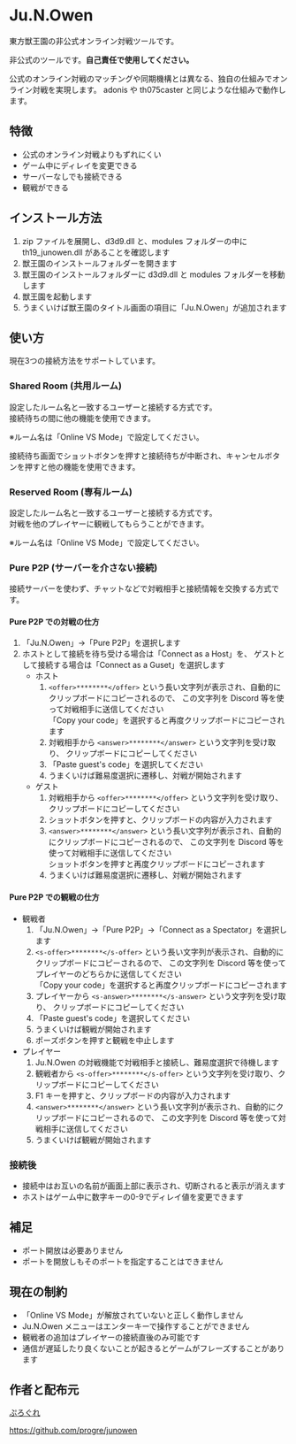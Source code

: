 # Ju.N.Owen

東方獣王園の非公式オンライン対戦ツールです。

非公式のツールです。**自己責任で使用してください。**

公式のオンライン対戦のマッチングや同期機構とは異なる、独自の仕組みでオンライン対戦を実現します。
adonis や th075caster と同じような仕組みで動作します。

## 特徴

- 公式のオンライン対戦よりもずれにくい
- ゲーム中にディレイを変更できる
- サーバーなしでも接続できる
- 観戦ができる

## インストール方法

1. zip ファイルを展開し、d3d9.dll と、modules フォルダーの中に th19_junowen.dll があることを確認します
2. 獣王園のインストールフォルダーを開きます
3. 獣王園のインストールフォルダーに d3d9.dll と modules フォルダーを移動します
4. 獣王園を起動します
5. うまくいけば獣王園のタイトル画面の項目に「Ju.N.Owen」が追加されます

## 使い方

現在3つの接続方法をサポートしています。

### Shared Room (共用ルーム)

設定したルーム名と一致するユーザーと接続する方式です。  
接続待ちの間に他の機能を使用できます。

※ルーム名は「Online VS Mode」で設定してください。

接続待ち画面でショットボタンを押すと接続待ちが中断され、キャンセルボタンを押すと他の機能を使用できます。

### Reserved Room (専有ルーム)

設定したルーム名と一致するユーザーと接続する方式です。  
対戦を他のプレイヤーに観戦してもらうことができます。

※ルーム名は「Online VS Mode」で設定してください。

### Pure P2P (サーバーを介さない接続)

接続サーバーを使わず、チャットなどで対戦相手と接続情報を交換する方式です。

#### Pure P2P での対戦の仕方

1. 「Ju.N.Owen」→「Pure P2P」を選択します
2. ホストとして接続を待ち受ける場合は「Connect as a Host」を、
   ゲストとして接続する場合は「Connect as a Guset」を選択します
    - ホスト
        1. `<offer>********</offer>` という長い文字列が表示され、自動的にクリップボードにコピーされるので、
           この文字列を Discord 等を使って対戦相手に送信してください  
           「Copy your code」を選択すると再度クリップボードにコピーされます
        2. 対戦相手から `<answer>********</answer>` という文字列を受け取り、
           クリップボードにコピーしてください
        3. 「Paste guest's code」を選択してください
        4. うまくいけば難易度選択に遷移し、対戦が開始されます
    - ゲスト
        1. 対戦相手から `<offer>********</offer>` という文字列を受け取り、クリップボードにコピーしてください
        2. ショットボタンを押すと、クリップボードの内容が入力されます
        3. `<answer>********</answer>` という長い文字列が表示され、自動的にクリップボードにコピーされるので、
           この文字列を Discord 等を使って対戦相手に送信してください  
           ショットボタンを押すと再度クリップボードにコピーされます
        4. うまくいけば難易度選択に遷移し、対戦が開始されます

#### Pure P2P での観戦の仕方

- 観戦者
    1. 「Ju.N.Owen」→「Pure P2P」→「Connect as a Spectator」を選択します
    2. `<s-offer>********</s-offer>` という長い文字列が表示され、自動的にクリップボードにコピーされるので、
       この文字列を Discord 等を使ってプレイヤーのどちらかに送信してください  
       「Copy your code」を選択すると再度クリップボードにコピーされます
    3. プレイヤーから `<s-answer>********</s-answer>` という文字列を受け取り、
       クリップボードにコピーしてください
    4. 「Paste guest's code」を選択してください
    5. うまくいけば観戦が開始されます
    6. ポーズボタンを押すと観戦を中止します
- プレイヤー
    1. Ju.N.Owen の対戦機能で対戦相手と接続し、難易度選択で待機します
    2. 観戦者から `<s-offer>********</s-offer>` という文字列を受け取り、クリップボードにコピーしてください
    3. F1 キーを押すと、クリップボードの内容が入力されます
    4. `<answer>********</answer>` という長い文字列が表示され、自動的にクリップボードにコピーされるので、
       この文字列を Discord 等を使って対戦相手に送信してください
    5. うまくいけば観戦が開始されます

### 接続後

- 接続中はお互いの名前が画面上部に表示され、切断されると表示が消えます
- ホストはゲーム中に数字キーの0-9でディレイ値を変更できます

## 補足

- ポート開放は必要ありません
- ポートを開放しもそのポートを指定することはできません

## 現在の制約

- 「Online VS Mode」が解放されていないと正しく動作しません
- Ju.N.Owen メニューはエンターキーで操作することができません
- 観戦者の追加はプレイヤーの接続直後のみ可能です
- 通信が遅延したり良くないことが起きるとゲームがフレーズすることがあります

## 作者と配布元

[ぷろぐれ](https://bsky.app/profile/progre.me)

<https://github.com/progre/junowen>
